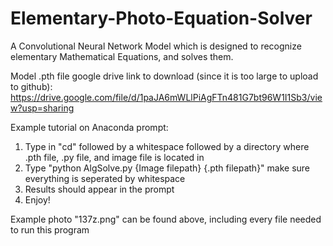 # Elementary-Photo-Equation-Solver
A Convolutional Neural Network Model which is designed to recognize elementary Mathematical Equations, and solves them.

Model .pth file google drive link to download (since it is too large to upload to github): https://drive.google.com/file/d/1paJA6mWLlPiAgFTn481G7bt96W1I1Sb3/view?usp=sharing

Example tutorial on Anaconda prompt:
1. Type in "cd" followed by a whitespace followed by a directory where .pth file, .py file, and image file is located in
2. Type "python AlgSolve.py {Image filepath} {.pth filepath}" make sure everything is seperated by whitespace
3. Results should appear in the prompt
4. Enjoy!

Example photo "137z.png" can be found above, including every file needed to run this program
